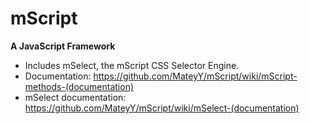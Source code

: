# mScript
__A JavaScript Framework__
- Includes mSelect, the mScript CSS Selector Engine.
- Documentation: https://github.com/MateyY/mScript/wiki/mScript-methods-(documentation)
- mSelect documentation: https://github.com/MateyY/mScript/wiki/mSelect-(documentation)
